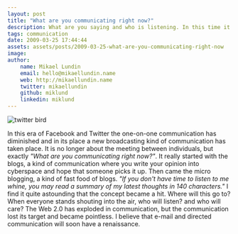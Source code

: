 ```yaml
---
layout: post
title: "What are you communicating right now?"
description: What are you saying and who is listening. In this time it is important to be, not how you dress or what you look like, but what you communicate.
tags: communication
date: 2009-03-25 17:44:44
assets: assets/posts/2009-03-25-what-are-you-communicating-right-now
image: 
author: 
    name: Mikael Lundin
    email: hello@mikaellundin.name 
    web: http://mikaellundin.name
    twitter: mikaellundin
    github: miklund
    linkedin: miklund                    
---
```


![twitter bird](http://litemedia.info/media/Default/Mint/twitter-bird.gif)

In this era of Facebook and Twitter the one-on-one communication has diminished and in its place a new broadcasting kind of communication has taken place. It is no longer about the meeting between individuals, but exactly *"What are you communicating right now?"*.  It really started with the blogs, a kind of communication where you write your opinion into cyberspace and hope that someone picks it up. Then came the micro blogging, a kind of fast food of blogs. *"If you don't have
time to listen to me whine, you may read a summary of my latest thoughts in 140 characters."* I find it quite astounding that the concept became a hit.  Where will this go to? When everyone stands shouting into the air, who will listen? and who will care? The Web 2.0 has exploded in communication, but the communication lost its target and became pointless.  I believe that e-mail and directed communication will soon have a renaissance.

